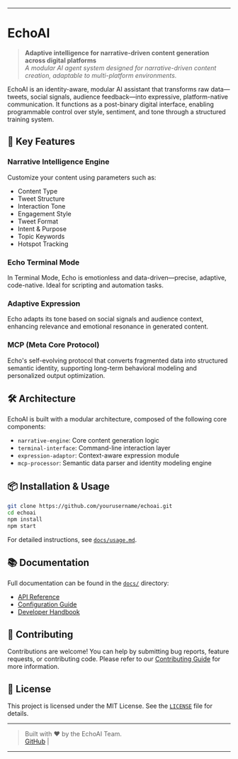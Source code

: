 
---

# EchoAI

> **Adaptive intelligence for narrative-driven content generation across digital platforms**  
> _A modular AI agent system designed for narrative-driven content creation, adaptable to multi-platform environments._

EchoAI is an identity-aware, modular AI assistant that transforms raw data—tweets, social signals, audience feedback—into expressive, platform-native communication. It functions as a post-binary digital interface, enabling programmable control over style, sentiment, and tone through a structured training system.

## 🧠 Key Features

### Narrative Intelligence Engine
Customize your content using parameters such as:
- Content Type
- Tweet Structure
- Interaction Tone
- Engagement Style
- Tweet Format
- Intent & Purpose
- Topic Keywords
- Hotspot Tracking

### Echo Terminal Mode
In Terminal Mode, Echo is emotionless and data-driven—precise, adaptive, code-native. Ideal for scripting and automation tasks.

### Adaptive Expression
Echo adapts its tone based on social signals and audience context, enhancing relevance and emotional resonance in generated content.

### MCP (Meta Core Protocol)
Echo's self-evolving protocol that converts fragmented data into structured semantic identity, supporting long-term behavioral modeling and personalized output optimization.

## 🛠 Architecture

EchoAI is built with a modular architecture, composed of the following core components:
- `narrative-engine`: Core content generation logic
- `terminal-interface`: Command-line interaction layer
- `expression-adaptor`: Context-aware expression module
- `mcp-processor`: Semantic data parser and identity modeling engine

## 📦 Installation & Usage

```bash
git clone https://github.com/yourusername/echoai.git
cd echoai
npm install
npm start
```

For detailed instructions, see [`docs/usage.md`](docs/usage.md).

## 📚 Documentation

Full documentation can be found in the [`docs/`](docs/) directory:
- [API Reference](docs/api.md)
- [Configuration Guide](docs/configuration.md)
- [Developer Handbook](docs/development.md)

## 🤝 Contributing

Contributions are welcome! You can help by submitting bug reports, feature requests, or contributing code. Please refer to our [Contributing Guide](CONTRIBUTING.md) for more information.

## 📄 License

This project is licensed under the MIT License. See the [`LICENSE`](LICENSE) file for details.

---

> Built with ❤️ by the EchoAI Team.  
> [GitHub](https://github.com/dev-echoai/echoai.cz) | 

--- 
